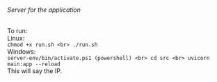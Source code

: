 ###### Server for the application

To run:<br>
Linux:<br>
`chmod +x run.sh <br>
./run.sh`
<br>Windows:<br>
`server-env/bin/activate.ps1 (powershell) <br>
cd src <br>
uvicorn main:app --reload`
<br>
This will say the IP.
